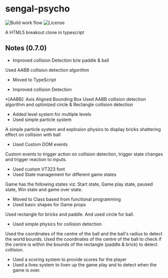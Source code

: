 # sengal-psycho

![Build work flow](https://github.com/svijaykoushik/sengal-psycho/actions/workflows/webpack.yml/badge.svg)
![License](https://img.shields.io/github/license/svijaykoushik/sengal-psycho?label=License&logo=github)

A  HTML5 breakout clone in typescript

## Notes (0.7.0)

* Improved collision Detection b/w paddle & ball

 Used AABB collision detection algorithm

* Moved to TypeScript

* Improved collision Detection

 *[AABB]: Axis Aligned Bounding Box
 Used AABB collision detection algorithm and optimized circle & Rectangle collision detection

* Added level system for multiple levels
* Used simple particle system

 A simple particle system and explosion physics to display bricks shattering effect on collision with ball

* Used Custom DOM events

 Custom events to trigger action on collision detection, trigger state changes and trigger reaction to inputs.

* Used custom VT323 font
* Used State management for different game states

 Game has the following states viz: Start state, Game play state, paused state, Win state and game over state.

* Moved to Class based from functional programming
* Used basic shapes for Game props

 Used rectangle for bricks and paddle. And used circle for ball.

* Used simple physics for collision detection

 Used the coordinates of the centre of the ball and the ball's radius to detect the world bounds.
 Used the coordinates of the centre of the ball to check if the centre is within the bounds of the rectangle (paddle & brick) to detect collision.

* Used a scoring system to provide scores for the player
* Used a lives system to liven up the game play and to detect when the game is over.

